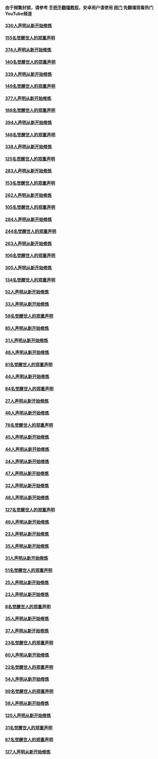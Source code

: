 #### 由于频繁封锁，请参考 [手把手翻墙教程](https://github.com/gfw-breaker/guides/wiki/)，安卓用户请使用 [网门](https://github.com/gfw-breaker/nogfw/blob/master/dl.md?t=05272200) 免翻墙观看热门YouTube频道 

#### [330人声明从新开始修炼](../pages/91/426139.md?t=05272200) 

#### [155名觉醒世人的郑重声明](../pages/91/426138.md?t=05272200) 

#### [374人声明从新开始修炼](../pages/91/425811.md?t=05272200) 

#### [140名觉醒世人的郑重声明](../pages/91/425810.md?t=05272200) 

#### [339人声明从新开始修炼](../pages/91/425690.md?t=05272200) 

#### [149名觉醒世人的郑重声明](../pages/91/425689.md?t=05272200) 

#### [377人声明从新开始修炼](../pages/91/424867.md?t=05272200) 

#### [188名觉醒世人的郑重声明](../pages/91/424866.md?t=05272200) 

#### [394人声明从新开始修炼](../pages/91/423914.md?t=05272200) 

#### [148名觉醒世人的郑重声明](../pages/91/423913.md?t=05272200) 

#### [338人声明从新开始修炼](../pages/91/423540.md?t=05272200) 

#### [125名觉醒世人的郑重声明](../pages/91/423539.md?t=05272200) 

#### [283人声明从新开始修炼](../pages/91/423296.md?t=05272200) 

#### [153名觉醒世人的郑重声明](../pages/91/423295.md?t=05272200) 

#### [262人声明从新开始修炼](../pages/91/423004.md?t=05272200) 

#### [105名觉醒世人的郑重声明](../pages/91/423003.md?t=05272200) 

#### [284人声明从新开始修炼](../pages/91/422707.md?t=05272200) 

#### [244名觉醒世人的郑重声明](../pages/91/422706.md?t=05272200) 

#### [263人声明从新开始修炼](../pages/91/422553.md?t=05272200) 

#### [106名觉醒世人的郑重声明](../pages/91/422552.md?t=05272200) 

#### [305人声明从新开始修炼](../pages/91/422153.md?t=05272200) 

#### [134名觉醒世人的郑重声明](../pages/91/422152.md?t=05272200) 

#### [52人声明从新开始修炼](../pages/91/421846.md?t=05272200) 

#### [33人声明从新开始修炼](../pages/91/421804.md?t=05272200) 

#### [58名觉醒世人的郑重声明](../pages/91/421845.md?t=05272200) 

#### [85人声明从新开始修炼](../pages/91/421769.md?t=05272200) 

#### [31人声明从新开始修炼](../pages/91/421763.md?t=05272200) 

#### [48人声明从新开始修炼](../pages/91/421605.md?t=05272200) 

#### [81名觉醒世人的郑重声明](../pages/91/421656.md?t=05272200) 

#### [44人声明从新开始修炼](../pages/91/421544.md?t=05272200) 

#### [84名觉醒世人的郑重声明](../pages/91/421543.md?t=05272200) 

#### [27人声明从新开始修炼](../pages/91/421465.md?t=05272200) 

#### [46人声明从新开始修炼](../pages/91/421454.md?t=05272200) 

#### [76名觉醒世人的郑重声明](../pages/91/421453.md?t=05272200) 

#### [45人声明从新开始修炼](../pages/91/421452.md?t=05272200) 

#### [44人声明从新开始修炼](../pages/91/421422.md?t=05272200) 

#### [34人声明从新开始修炼](../pages/91/421322.md?t=05272200) 

#### [47人声明从新开始修炼](../pages/91/421264.md?t=05272200) 

#### [32人声明从新开始修炼](../pages/91/421225.md?t=05272200) 

#### [48人声明从新开始修炼](../pages/91/421202.md?t=05272200) 

#### [127名觉醒世人的郑重声明](../pages/91/421224.md?t=05272200) 

#### [46人声明从新开始修炼](../pages/91/421203.md?t=05272200) 

#### [23人声明从新开始修炼](../pages/91/421138.md?t=05272200) 

#### [35人声明从新开始修炼](../pages/91/421122.md?t=05272200) 

#### [31人声明从新开始修炼](../pages/91/421081.md?t=05272200) 

#### [51名觉醒世人的郑重声明](../pages/91/421080.md?t=05272200) 

#### [25人声明从新开始修炼](../pages/91/421020.md?t=05272200) 

#### [23人声明从新开始修炼](../pages/91/420884.md?t=05272200) 

#### [8名觉醒世人的郑重声明](../pages/91/420883.md?t=05272200) 

#### [35人声明从新开始修炼](../pages/91/420809.md?t=05272200) 

#### [37人声明从新开始修炼](../pages/91/420766.md?t=05272200) 

#### [23名觉醒世人的郑重声明](../pages/91/420765.md?t=05272200) 

#### [60人声明从新开始修炼](../pages/91/420727.md?t=05272200) 

#### [22名觉醒世人的郑重声明](../pages/91/420726.md?t=05272200) 

#### [54人声明从新开始修炼](../pages/91/420529.md?t=05272200) 

#### [99名觉醒世人的郑重声明](../pages/91/420528.md?t=05272200) 

#### [58人声明从新开始修炼](../pages/91/420198.md?t=05272200) 

#### [120人声明从新开始修炼](../pages/91/420141.md?t=05272200) 

#### [31名觉醒世人的郑重声明](../pages/91/420197.md?t=05272200) 

#### [67名觉醒世人的郑重声明](../pages/91/420140.md?t=05272200) 

#### [127人声明从新开始修炼](../pages/91/420082.md?t=05272200) 

